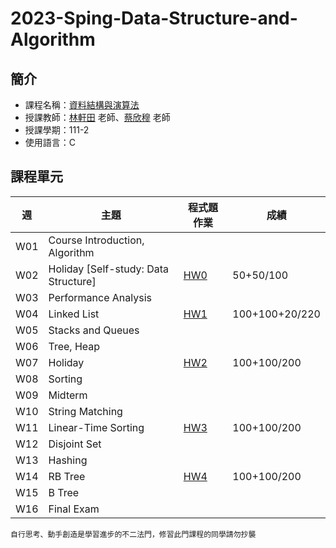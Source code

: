 # 2023-Sping-Data-Structure-and-Algorithm
## 簡介
* 課程名稱：[資料結構與演算法](https://coursemap.aca.ntu.edu.tw/course_map_all/course.php?code=902+10750)
* 授課教師：[林軒田](https://www.csie.ntu.edu.tw/~htlin/) 老師、[蔡欣穆](https://www.csie.ntu.edu.tw/~hsinmu/site/) 老師
* 授課學期：111-2
* 使用語言：C
 
## 課程單元
|週|主題|程式題作業|成績
|----|----|----|----|
|W01|Course Introduction, Algorithm|||
|W02|Holiday [Self-study: Data Structure]|[HW0](https://github.com/sleeping-psystudent/2023-Spring-DSA/tree/main/HW0)|50+50/100|
|W03|Performance Analysis|||
|W04|Linked List|[HW1](https://github.com/sleeping-psystudent/2023-Spring-DSA/tree/main/HW1)|100+100+20/220|
|W05|Stacks and Queues|||
|W06|Tree, Heap|||
|W07|Holiday|[HW2](https://github.com/sleeping-psystudent/2023-Spring-DSA/tree/main/HW2)|100+100/200|
|W08|Sorting|||
|W09|Midterm|||
|W10|String Matching|||
|W11|Linear-Time Sorting|[HW3](https://github.com/sleeping-psystudent/2023-Spring-DSA/tree/main/HW3)|100+100/200|
|W12|Disjoint Set|||
|W13|Hashing|||
|W14|RB Tree|[HW4](https://github.com/sleeping-psystudent/2023-Spring-DSA/tree/main/HW4)|100+100/200|
|W15|B Tree|||
|W16|Final Exam|||

    自行思考、動手創造是學習進步的不二法門，修習此門課程的同學請勿抄襲
